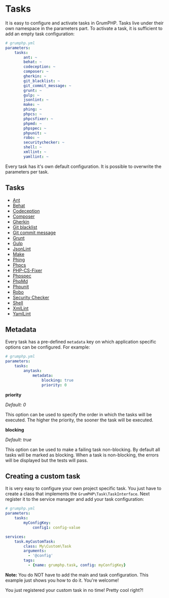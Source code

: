 # Tasks
It is easy to configure and activate tasks in GrumPHP.
Tasks live under their own namespace in the parameters part.
To activate a task, it is sufficient to add an empty task configuration:

```yaml
# grumphp.yml
parameters:
    tasks:
        ant: ~
        behat: ~
        codeception: ~
        composer: ~
        gherkin: ~
        git_blacklist: ~
        git_commit_message: ~
        grunt: ~
        gulp: ~
        jsonlint: ~
        make: ~
        phing: ~
        phpcs: ~
        phpcsfixer: ~
        phpmd: ~
        phpspec: ~
        phpunit: ~
        robo: ~
        securitychecker: ~
        shell: ~
        xmllint: ~
        yamllint: ~
```

Every task has it's own default configuration. It is possible to overwrite the parameters per task.

## Tasks

- [Ant](tasks/ant.md)
- [Behat](tasks/behat.md)
- [Codeception](tasks/codeception.md)
- [Composer](tasks/composer.md)
- [Gherkin](tasks/gherkin.md)
- [Git blacklist](tasks/git_blacklist.md)
- [Git commit message](tasks/git_commit_message.md)
- [Grunt](tasks/grunt.md)
- [Gulp](tasks/gulp.md)
- [JsonLint](tasks/jsonlint.md)
- [Make](tasks/make.md)
- [Phing](tasks/phing.md)
- [Phpcs](tasks/phpcs.md)
- [PHP-CS-Fixer](tasks/php_cs_fixer.md)
- [Phpspec](tasks/phpspec.md)
- [PhpMd](tasks/phpmd.md)
- [Phpunit](tasks/phpunit.md)
- [Robo](tasks/robo.md)
- [Security Checker](tasks/security_checker.md)
- [Shell](tasks/shell.md)
- [XmlLint](tasks/xmllint.md)
- [YamlLint](tasks/yamllint.md)

## Metadata

Every task has a pre-defined `metadata` key on which application specific options can be configured. 
For example:

```yaml
# grumphp.yml
parameters:
    tasks:
        anytask:
            metadata:
                blocking: true
                priority: 0
```

**priority**

*Default: 0*

This option can be used to specify the order in which the tasks will be executed.
The higher the priority, the sooner the task will be executed.


**blocking**

*Default: true*

This option can be used to make a failing task non-blocking. 
By default all tasks will be marked as blocking.
When a task is non-blocking, the errors will be displayed but the tests will pass.


## Creating a custom task

It is very easy to configure your own project specific task.
You just have to create a class that implements the `GrumPHP\Task\TaskInterface`.
Next register it to the service manager and add your task configuration:

```yaml
# grumphp.yml
parameters:
    tasks:
        myConfigKey:
            config1: config-value

services:
    task.myCustomTask:
        class: My\Custom\Task
        arguments:
          - '@config'
        tags:
          - {name: grumphp.task, config: myConfigKey}
```

**Note:** You do NOT have to add the main and task configuration. This example just shows you how to do it.
You're welcome!

You just registered your custom task in no time! Pretty cool right?!
